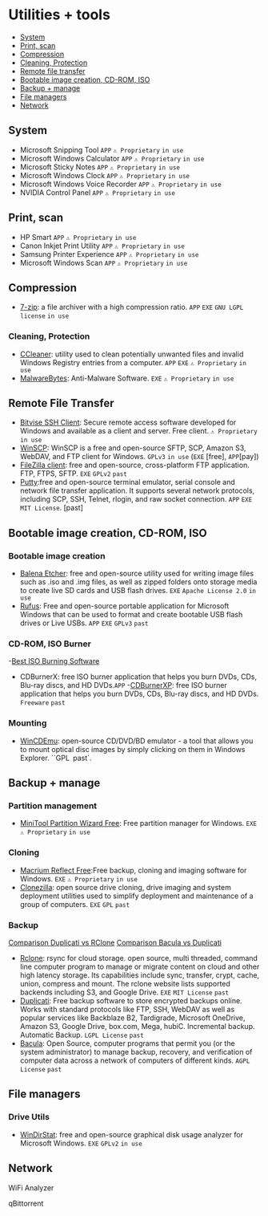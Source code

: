 # Utilities + tools 

- [System](#system)
- [Print, scan](#print--scan)
- [Compression](#compression)
- [Cleaning, Protection](#cleaning-protection)
- [Remote file transfer](#remote-file-transfer)
- [Bootable image creation, CD-ROM, ISO](#bootable-image-creation-cd-rom-iso)
- [Backup + manage](#backup-manage)
- [File managers](#file-managers)
- [Network](#network)

## System ##
- Microsoft Snipping Tool `APP` `⚠ Proprietary` `in use`
- Microsoft Windows Calculator `APP` `⚠ Proprietary` `in use`
- Microsoft Sticky Notes `APP` `⚠ Proprietary` `in use`
- Microsoft Windows Clock `APP` `⚠ Proprietary` `in use`
- Microsoft Windows Voice Recorder `APP` `⚠ Proprietary` `in use`
- NVIDIA Control Panel `APP` `⚠ Proprietary` `in use`

## Print, scan ##
- HP Smart `APP` `⚠ Proprietary` `in use`
- Canon Inkjet Print Utility `APP` `⚠ Proprietary` `in use`
- Samsung Printer Experience `APP` `⚠ Proprietary` `in use`
- Microsoft Windows Scan `APP` `⚠ Proprietary` `in use`

## Compression ##
- [7-zip](https://www.7-zip.org/): a file archiver with a high compression ratio. `APP` `EXE` `GNU LGPL license` `in use`

### Cleaning, Protection ###
- [CCleaner](https://www.ccleaner.com/): utility used to clean potentially unwanted files and invalid Windows Registry entries from a computer. `APP` `EXE` `⚠ Proprietary` `in use`
- [MalwareBytes](https://www.malwarebytes.com/): Anti-Malware Software. `EXE` `⚠ Proprietary` `in use`

## Remote File Transfer ##
- [Bitvise SSH Client](https://www.bitvise.com/): Secure remote access software developed for Windows and available as a client and server. Free client. `⚠ Proprietary` `in use`
- [WinSCP](https://winscp.net/eng/download.php): WinSCP is a free and open-source SFTP, SCP, Amazon S3, WebDAV, and FTP client for Windows. `GPLv3` `in use` (`EXE` [free], `APP`[pay])
- [FileZilla client](https://filezilla-project.org/): free and open-source, cross-platform FTP application. FTP, FTPS, SFTP. `EXE` `GPLv2` `past`
- [Putty](https://www.putty.org/):free and open-source terminal emulator, serial console and network file transfer application. It supports several network protocols, including SCP, SSH, Telnet, rlogin, and raw socket connection. `APP` `EXE` `MIT License`. [past]

## Bootable image creation, CD-ROM, ISO ##
### Bootable image creation ###
- [Balena Etcher](https://www.balena.io/etcher/): free and open-source utility used for writing image files such as .iso and .img files, as well as zipped folders onto storage media to create live SD cards and USB flash drives. `EXE` `Apache License 2.0` `in use`
- [Rufus](https://rufus.ie/): Free and open-source portable application for Microsoft Windows that can be used to format and create bootable USB flash drives or Live USBs. `APP` `EXE` `GPLv3` `past`
### CD-ROM, ISO Burner ###
-[Best ISO Burning Software](https://www.techpout.com/best-iso-burner-software/)
- CDBurnerX: free ISO burner application that helps you burn DVDs, CDs, Blu-ray discs, and HD DVDs.`APP`
-[CDBurnerXP](https://cdburnerxp.se/en/home): free ISO burner application that helps you burn DVDs, CDs, Blu-ray discs, and HD DVDs. `Freeware` `past`
### Mounting ###
- [WinCDEmu](https://wincdemu.sysprogs.org/): open-source CD/DVD/BD emulator - a tool that allows you to mount optical disc images by simply clicking on them in Windows Explorer. ``GPL` `past`.

## Backup + manage ## 
### Partition management ###
- [MiniTool Partition Wizard Free](https://www.partitionwizard.com/free-partition-manager.html): Free partition manager for Windows. `EXE` `⚠ Proprietary` `in use`
### Cloning ###
- [Macrium Reflect Free](https://www.macrium.com/reflectfree):Free backup, cloning and imaging software for Windows. `EXE` `⚠ Proprietary` `in use`
- [Clonezilla](https://clonezilla.org/): open source drive cloning, drive imaging and system deployment utilities used to simplify deployment and maintenance of a group of computers. `EXE` `GPL` `past`
### Backup ###
[Comparison Duplicati vs RClone](https://appmus.com/vs/duplicati-vs-rclone)
[Comparison Bacula vs Duplicati](https://appmus.com/vs/duplicati-vs-bacula)
- [Rclone](https://rclone.org/): rsync for cloud storage. open source, multi threaded, command line computer program to manage or migrate content on cloud and other high latency storage. Its capabilities include sync, transfer, crypt, cache, union, compress and mount. The rclone website lists supported backends including S3, and Google Drive. `EXE` `MIT License` `past`
- [Duplicati](https://www.duplicati.com/): Free backup software to store encrypted backups online. Works with standard protocols like FTP, SSH, WebDAV as well as popular services like Backblaze B2, Tardigrade, Microsoft OneDrive, Amazon S3, Google Drive, box.com, Mega, hubiC. Incremental backup. Automatic Backup. `LGPL License` `past` 
- [Bacula](https://www.bacula.org/): Open Source, computer programs that permit you (or the system administrator) to manage backup, recovery, and verification of computer data across a network of computers of different kinds. `AGPL License` `past`

## File managers ##
### Drive Utils ###
- [WinDirStat](https://windirstat.net/): free and open-source graphical disk usage analyzer for Microsoft Windows. `EXE` `GPLv2` `in use`

## Network ##
WiFi Analyzer

qBittorrent 
